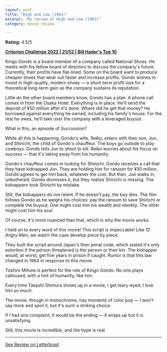 ```yaml
---
layout: post
title: "High and Low (1963)"
excerpt: "My review of High and Low (1963)"
category: movie_review

---
```


**Rating:** 4.5/5

<b><a href="https://boxd.it/q4PJa/detail">Criterion Challenge 2022 | 21/52 | Bill Hader's Top 10</a></b>

Kingo Gondo is a board member of a company called National Shoes. He meets with his fellow board of directors to discuss the company's future. Currently, their profits have flat-lined. Some on the board want to produce cheaper shoes that wear out faster and increase profits. Gondo wishes to invest in high-quality, modern shoes — a short-term profit loss for a theoretical long-term gain as the company sustains its reputation.

Little do the other board members know, Gondo has a plan. A phone call comes in from the Osaka Hotel. Everything is in place. He'll send the deposit of ¥50 million after it's done. Where did he get that money? He borrowed against everything he owned, including his family's house. For the rest he owes, he'll take over the company with a leveraged buyout.

What is this, an episode of <i>Succession</i>?

While all this is happening, Gondo's wife, Reiko, enters with their son, Jun, and Shinichi, the child of Gondo's chauffeur. The boys go outside to play cowboys. Gondo tells Jun to shoot to kill. Reiko worries about his focus on success — that it's taking away from his humanity.

Gondo's chauffeur comes in looking for Shinichi. Gondo receives a call that they have kidnapped Jun. They are holding him for ransom for ¥30 million. Gondo agrees to get him back, whatever the cost. But then, Jun walks in, unbothered. Gondo dismisses it, but they realize Shinichi is missing. The kidnappers took Shinichi by mistake.

Still, the kidnappers do not relent. If he doesn't pay, the boy dies. The film follows Gondo as he weighs his choices: pay the ransom to save Shinichi or complete the buyout. One might cost him his wealth and identity. The other might cost him his soul.

Of course, it's more nuanced than that, which is why the movie works.

I held on to every word of this movie! This script is impeccable! Like <i>12 Angry Men</i>, we watch the case develop piece by piece.

They built the script around Japan's then penal code, which stated it's only extortion if the person threatened is the person or their kin. The kidnapper would, at worst, get five years in prison if caught. Rumor is that this law changed in 1964 in response to this movie.

Toshiro Mifune is perfect for the role of Kingo Gondo. No one plays calloused, with a hint of humanity, like him.

Every time Takashi Shimura shows up in a movie, I get teary-eyed. I love him so much.

The movie, though in monochrome, has moments of color pop — I won't say more and spoil it, but it's such a striking choice.

If I had one complaint, it would be the ending — it wraps up but it is unsatisfying.

Still, this movie is incredible, and the hype is real.

<hr>

[See Review on Letterboxd](https://boxd.it/6Tni2t)
